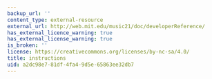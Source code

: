 ```yaml
---
backup_url: ''
content_type: external-resource
external_url: http://web.mit.edu/music21/doc/developerReference/
has_external_licence_warning: true
has_external_license_warning: true
is_broken: ''
license: https://creativecommons.org/licenses/by-nc-sa/4.0/
title: instructions
uid: a2dc98e7-81df-4fa4-9d5e-65863ee32db7
---
```

